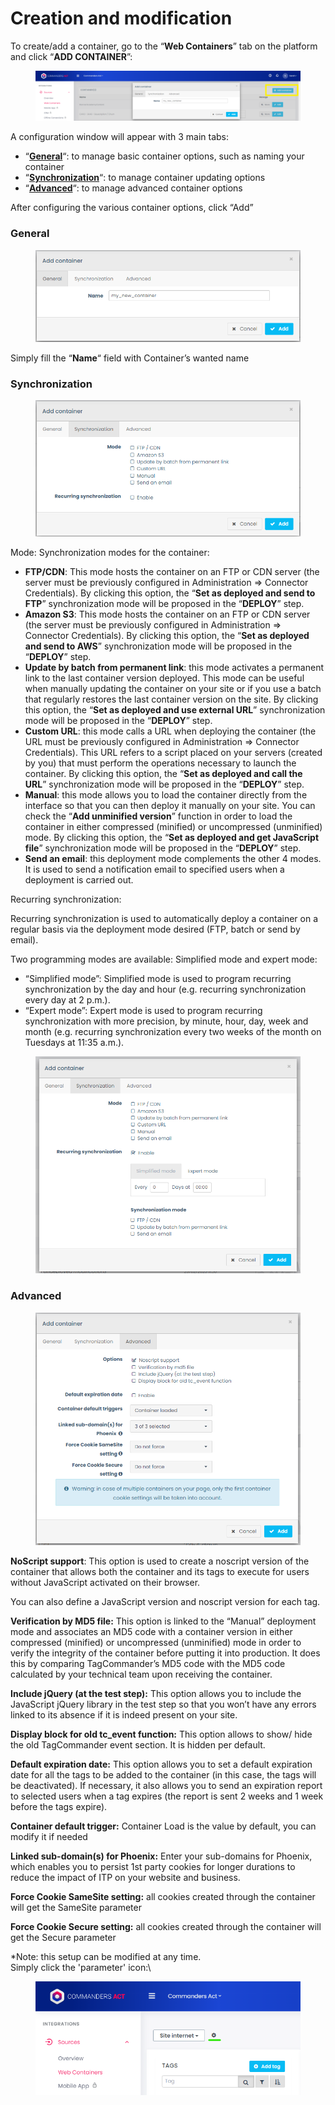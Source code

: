 # Creation and modification

To create/add a container, go to the “**Web Containers**” tab on the platform and click “**ADD CONTAINER**”:

<figure><img src="../../../../../../.gitbook/assets/image (109).png" alt=""><figcaption></figcaption></figure>

A configuration window will appear with 3 main tabs:

* “[**General**](creation-and-modification.md#general)“: to manage basic container options, such as naming your container
* “[**Synchronization**](creation-and-modification.md#synchronization)“: to manage container updating options
* “[**Advanced**](creation-and-modification.md#advanced)“: to manage advanced container options&#x20;

After configuring the various container options, click “Add”

### **General**

<figure><img src="../../../../../../.gitbook/assets/image (123).png" alt=""><figcaption></figcaption></figure>

Simply fill the “**Name**“ field with Container’s wanted name



### **Synchronization**

<figure><img src="../../../../../../.gitbook/assets/image (121).png" alt=""><figcaption></figcaption></figure>

Mode: Synchronization modes for the container:

* **FTP/CDN**: This mode hosts the container on an FTP or CDN server (the server must be previously configured in Administration => Connector Credentials). By clicking this option, the “**Set as deployed and send to FTP**” synchronization mode will be proposed in the “**DEPLOY**” step.
* **Amazon S3**: This mode hosts the container on an FTP or CDN server (the server must be previously configured in Administration => Connector Credentials). By clicking this option, the “**Set as deployed and send to AWS**” synchronization mode will be proposed in the “**DEPLOY**” step.
* **Update by batch from permanent link**: this mode activates a permanent link to the last container version deployed. This mode can be useful when manually updating the container on your site or if you use a batch that regularly restores the last container version on the site. By clicking this option, the “**Set as deployed and use external URL**” synchronization mode will be proposed in the “**DEPLOY**” step.
* **Custom URL**: this mode calls a URL when deploying the container (the URL must be previously configured in Administration => Connector Credentials).  This URL refers to a script placed on your servers (created by you) that must perform the operations necessary to launch the container. By clicking this option, the “**Set as deployed and call the URL**” synchronization mode will be proposed in the “**DEPLOY**” step.
* **Manual**: this mode allows you to load the container directly from the interface so that you can then deploy it manually on your site. You can check the “**Add unminified version**” function in order to load the container in either compressed (minified) or uncompressed (unminified) mode. By clicking this option, the “**Set as deployed and get JavaScript file**” synchronization mode will be proposed in the “**DEPLOY**” step.
* **Send an email**: this deployment mode complements the other 4 modes. It is used to send a notification email to specified users when a deployment is carried out.

Recurring synchronization:

Recurring synchronization is used to automatically deploy a container on a regular basis via the deployment mode desired (FTP, batch or send by email).

Two programming modes are available: Simplified mode and expert mode:

* “Simplified mode”: Simplified mode is used to program recurring synchronization by the day and hour (e.g. recurring synchronization every day at 2 p.m.).
* “Expert mode”: Expert mode is used to program recurring synchronization with more precision, by minute, hour, day, week and month (e.g. recurring synchronization every two weeks of the month on Tuesdays at 11:35 a.m.).

<figure><img src="../../../../../../.gitbook/assets/image (111).png" alt=""><figcaption></figcaption></figure>

### **Advanced**

<figure><img src="../../../../../../.gitbook/assets/image (106) (1).png" alt=""><figcaption></figcaption></figure>

**NoScript support**: This option is used to create a noscript version of the container that allows both the container and its tags to execute for users without JavaScript activated on their browser.

You can also define a JavaScript version and noscript version for each tag.

**Verification by MD5 file:** This option is linked to the “Manual” deployment mode and associates an MD5 code with a container version in either compressed (minified) or uncompressed (unminified) mode in order to verify the integrity of the container before putting it into production. It does this by comparing TagCommander’s MD5 code with the MD5 code calculated by your technical team upon receiving the container.

**Include jQuery (at the test step):** This option allows you to include the JavaScript jQuery library in the test step so that you won’t have any errors linked to its absence if it is indeed present on your site.

**Display block for old tc\_event function:** This option allows to show/ hide the old TagCommander event section. It is hidden per default.

**Default expiration date:** This option allows you to set a default expiration date for all the tags to be added to the container (in this case, the tags will be deactivated). If necessary, it also allows you to send an expiration report to selected users when a tag expires (the report is sent 2 weeks and 1 week before the tags expire).

**Container default trigger:** Container Load is the value by default, you can modify it if needed

**Linked sub-domain(s) for Phoenix:** Enter your sub-domains for Phoenix, which enables you to persist 1st party cookies for longer durations to reduce the impact of ITP on your website and business.

**Force Cookie SameSite setting:** all cookies created through the container will get the SameSite parameter

**Force Cookie Secure setting:** all cookies created through the container will get the Secure parameter



\*Note: this setup can be modified at any time.\
Simply click the 'parameter' icon:\


<figure><img src="../../../../../../.gitbook/assets/image (112) (1).png" alt=""><figcaption></figcaption></figure>

